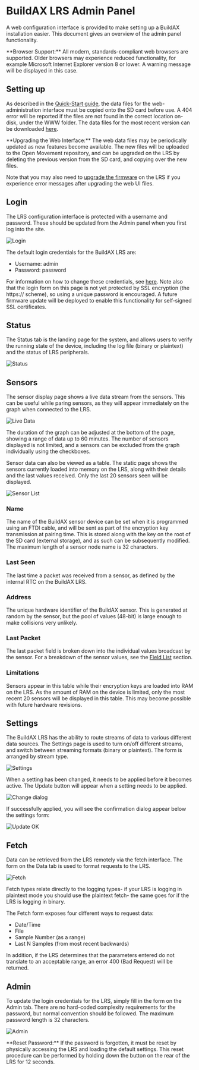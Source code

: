 
[//]: # (Web Admin Panel User Guide)

# BuildAX LRS Admin Panel

A web configuration interface is provided to make setting up a BuildAX 
installation easier. This document gives an overview of the admin panel 
functionality.

<span class="alert alert-warn">
**Browser Support:**
All modern, standards-compliant web browsers are supported. Older browsers may
experience reduced functionality, for example Microsoft Internet Explorer
version 8 or lower. A warning message will be displayed in this case.
</span>

## Setting up

As described in the [Quick-Start guide](quickstart.md#lrs-setup), the data files
for the web-administration interface must be copied onto the SD card before
use. A 404 error will be reported if the files are not found in the correct
location on-disk, under the WWW folder. The data files for the most recent 
version can be downloaded [here](http://openmovement.googlecode.com/svn/downloads/BuildAX/).

<span class="alert alert-info">
**Upgrading the Web Interface:**
The web data files may be periodically updated as new features become
available. The new files will be uploaded to the Open Movement repository,
and can be upgraded on the LRS by deleting the previous version from the
SD card, and copying over the new files.

Note that you may also need to [upgrade the firmware](firmware.md) on the
LRS if you experience error messages after upgrading the web UI files.
</span>


## Login

The LRS configuration interface is protected with a username and password. 
These should be updated from the Admin panel when you first log into the site.

 ![Login](img/login.png)

The default login credentials for the BuildAX LRS are:

*   Username: admin
*   Password: password

For information on how to change these credentials, see [here](#admin). Note
also that the login form on this page is not yet protected by SSL encryption
(the https:// scheme), so using a unique password is encouraged. A future 
firmware update will be deployed to enable this functionality for self-signed
SSL certificates.


## Status 

The Status tab is the landing page for the system, and allows users to verify
the running state of the device, including the log file (binary or plaintext)
and the status of LRS peripherals.

 ![Status](img/status.png)


## Sensors

The sensor display page shows a live data stream from the sensors. This can be
useful while paring sensors, as they will appear immediately on the graph when
connected to the LRS.

 ![Live Data](img/live.png)

The duration of the graph can be adjusted at the bottom of the page, showing a
range of data up to 60 minutes. The number of sensors displayed is not limited,
and a sensors can be excluded from the graph individually using the checkboxes.

Sensor data can also be viewed as a table. The static page shows the sensors
currently loaded into memory on the LRS, along with their details and the 
last values received. Only the last 20 sensors seen will be displayed.

 ![Sensor List](img/sensors.png)

### Name

The name of the BuildAX sensor device can be set when it is programmed using an 
FTDI cable, and will be sent as part of the encryption key transmission at 
pairing time. This is stored along with the key on the root of the SD card 
(external storage), and as such can be subsequently modified. The maximum 
length of a sensor node name is 32 characters.

### Last Seen

The last time a packet was received from a sensor, as defined by the internal
RTC on the BuildAX LRS.

### Address

The unique hardware identifier of the BuildAX sensor. This is generated at random 
by the sensor, but the pool of values (48-bit) is large enough to make 
collisions very unlikely.

### Last Packet

The last packet field is broken down into the individual values broadcast by 
the sensor. For a breakdown of the sensor values, see the [Field List](datafiles.md#field-list)
section.

### Limitations

Sensors appear in this table while their encryption keys are loaded into RAM on
the LRS. As the amount of RAM on the device is limited, only the most recent
20 sensors will be displayed in this table. This may become possible with future
hardware revisions.


## Settings

The BuildAX LRS has the ability to route streams of data to various different
data sources. The Settings page is used to turn on/off different streams, and
switch between streaming formats (binary or plaintext). The form is arranged by
stream type.

 ![Settings](img/settings.png)

When a setting has been changed, it needs to be applied before it becomes
active. The Update button will appear when a setting needs to be applied.

 ![Change dialog](img/setchange.png)

If successfully applied, you will see the confirmation dialog appear below the
settings form:

 ![Update OK](img/setok.png)


## Fetch

Data can be retrieved from the LRS remotely via the fetch interface. The form
on the Data tab is used to format requests to the LRS.

 ![Fetch](img/fetch.png)

Fetch types relate directly to the logging types- if your LRS is logging in
plaintext mode you should use the plaintext fetch- the same goes for if the
LRS is logging in binary.

The Fetch form exposes four different ways to request data:

- Date/Time
- File
- Sample Number (as a range)
- Last N Samples (from most recent backwards)

In addition, if the LRS determines that the parameters entered do not
translate to an acceptable range, an error 400 (Bad Request) will be returned.


## Admin

To update the login credentials for the LRS, simply fill in the form on the
Admin tab. There are no hard-coded complexity requirements for the password, but
normal convention should be followed. The maximum password length is 32
characters.

 ![Admin](img/admin.png)


<span class="alert alert-info">
**Reset Password:**
If the password is forgotten, it must be reset by physically
accessing the LRS and loading the default settings. This reset procedure can
be performed by holding down the button on the rear of the LRS for 12
seconds.
</span>
